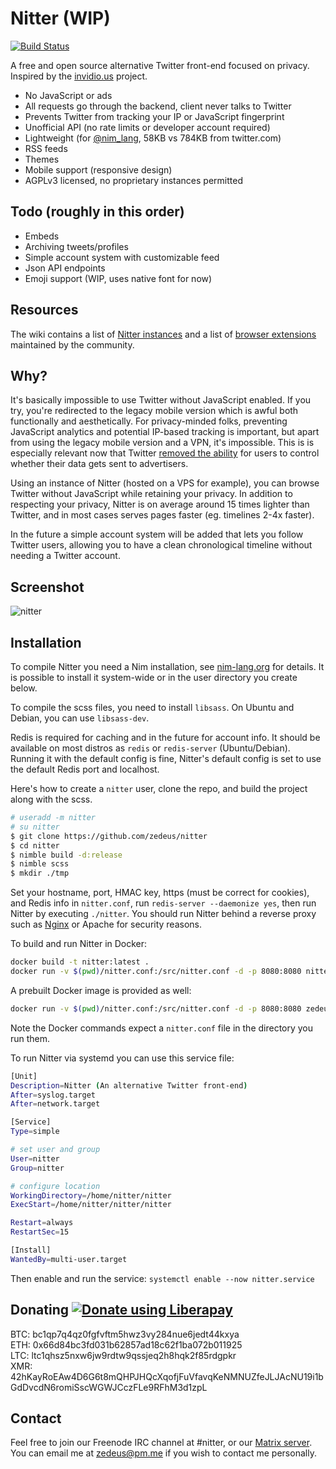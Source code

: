 # Nitter (WIP)

[![Build Status](https://travis-ci.org/zedeus/nitter.svg?branch=master)](https://travis-ci.org/zedeus/nitter)

A free and open source alternative Twitter front-end focused on privacy. \
Inspired by the [invidio.us](https://github.com/omarroth/invidious) project.

- No JavaScript or ads
- All requests go through the backend, client never talks to Twitter
- Prevents Twitter from tracking your IP or JavaScript fingerprint
- Unofficial API (no rate limits or developer account required)
- Lightweight (for [@nim_lang](https://nitter.net/nim_lang), 58KB vs 784KB from twitter.com)
- RSS feeds
- Themes
- Mobile support (responsive design)
- AGPLv3 licensed, no proprietary instances permitted

## Todo (roughly in this order)

- Embeds
- Archiving tweets/profiles
- Simple account system with customizable feed
- Json API endpoints
- Emoji support (WIP, uses native font for now)

## Resources

The wiki contains a list of
[Nitter instances](https://github.com/zedeus/nitter/wiki/Instances) and
a list of [browser extensions](https://github.com/zedeus/nitter/wiki/Extensions)
maintained by the community.

## Why?

It's basically impossible to use Twitter without JavaScript enabled. If you try,
you're redirected to the legacy mobile version which is awful both functionally
and aesthetically. For privacy-minded folks, preventing JavaScript analytics and
potential IP-based tracking is important, but apart from using the legacy mobile
version and a VPN, it's impossible. This is is especially relevant now that Twitter
[removed the ability](https://www.eff.org/deeplinks/2020/04/twitter-removes-privacy-option-and-shows-why-we-need-strong-privacy-laws) 
for users to control whether their data gets sent to advertisers.

Using an instance of Nitter (hosted on a VPS for example), you can browse
Twitter without JavaScript while retaining your privacy. In addition to
respecting your privacy, Nitter is on average around 15 times lighter than
Twitter, and in most cases serves pages faster (eg. timelines 2-4x faster).

In the future a simple account system will be added that lets you follow Twitter
users, allowing you to have a clean chronological timeline without needing a
Twitter account.

## Screenshot

![nitter](/screenshot.png)

## Installation

To compile Nitter you need a Nim installation, see
[nim-lang.org](https://nim-lang.org/install.html) for details. It is possible to
install it system-wide or in the user directory you create below.

To compile the scss files, you need to install `libsass`. On Ubuntu and Debian,
you can use `libsass-dev`.

Redis is required for caching and in the future for account info. It should be
available on most distros as `redis` or `redis-server` (Ubuntu/Debian).
Running it with the default config is fine, Nitter's default config is set to
use the default Redis port and localhost.

Here's how to create a `nitter` user, clone the repo, and build the project
along with the scss.

```bash
# useradd -m nitter
# su nitter
$ git clone https://github.com/zedeus/nitter
$ cd nitter
$ nimble build -d:release
$ nimble scss
$ mkdir ./tmp
```

Set your hostname, port, HMAC key, https (must be correct for cookies), and
Redis info in `nitter.conf`, run `redis-server --daemonize yes`, then run Nitter
by executing `./nitter`. You should run Nitter behind a reverse proxy such as
[Nginx](https://github.com/zedeus/nitter/wiki/Nginx) or Apache for security
reasons.

To build and run Nitter in Docker:
```bash
docker build -t nitter:latest .
docker run -v $(pwd)/nitter.conf:/src/nitter.conf -d -p 8080:8080 nitter:latest
```

A prebuilt Docker image is provided as well:
```bash
docker run -v $(pwd)/nitter.conf:/src/nitter.conf -d -p 8080:8080 zedeus/nitter:latest
```

Note the Docker commands expect a `nitter.conf` file in the directory you run them.

To run Nitter via systemd you can use this service file:

```bash
[Unit]
Description=Nitter (An alternative Twitter front-end)
After=syslog.target
After=network.target

[Service]
Type=simple

# set user and group
User=nitter
Group=nitter

# configure location
WorkingDirectory=/home/nitter/nitter
ExecStart=/home/nitter/nitter/nitter

Restart=always
RestartSec=15

[Install]
WantedBy=multi-user.target
```

Then enable and run the service:
`systemctl enable --now nitter.service`

## Donating <a href="https://liberapay.com/zedeus/donate"><img alt="Donate using Liberapay" src="https://liberapay.com/assets/widgets/donate.svg"></a>

BTC: bc1qp7q4qz0fgfvftm5hwz3vy284nue6jedt44kxya \
ETH: 0x66d84bc3fd031b62857ad18c62f1ba072b011925 \
LTC: ltc1qhsz5nxw6jw9rdtw9qssjeq2h8hqk2f85rdgpkr \
XMR: 42hKayRoEAw4D6G6t8mQHPJHQcXqofjFuVfavqKeNMNUZfeJLJAcNU19i1bGdDvcdN6romiSscWGWJCczFLe9RFhM3d1zpL

## Contact

Feel free to join our Freenode IRC channel at #nitter, or our
[Matrix server](https://riot.im/app/#/room/#nitter:matrix.org).
You can email me at zedeus@pm.me if you wish to contact me personally.
